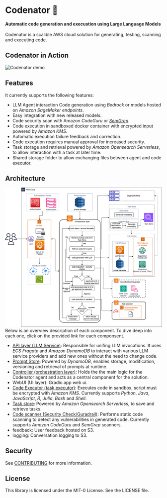 # Codenator 🤖️
**Automatic code generation and execustion using Large Language Models**<br><br>
Codenator is a scalible AWS cloud solution for generating, testing, scanning and executing code.
## Codenator in Action
![Codenator demo](assets/codenator.gif)
## Features
It currently supports the following features:
- LLM Agent interaction Code generation using *Bedrock* or models hosted on *Amazon SageMaker endpoints*.
- Easy integration with new released models.
- Code security scan with Amazon *CodeGuru* or [*SemGrep*](https://semgrep.dev/).
- Code execution in sandboxed docker container with encrypted input powered by *Amazon KMS*.
- Automatic execution failure feedback and correction.
- Code execution requires manual approval for increased security.
- Task storage and retrieval powered by *Amazon Opensearch Serverless*, to allow interaction with a task at later time.
- Shared storage folder to allow exchanging files between agent and code executor.
## Architecture
![Codenator Architecture](assets/codenator-architecture.png)
Below is an overview description of each component. To dive deep into each one, click on the provided link for each componsent.
* [API layer (LLM Service)](src/codenator/api_layer/README.md): Responsible for unifing LLM invocations. It uses *ECS Fragate* and *Amazon DynamoDB* to interact with various LLM service providers and add new ones without the need to change code.
* [Prompt Store](src/codenator/controller/app/prompt/README.md): Powered by *DynamoDB*, enables storage, modification, versioning and retrieval of prompts at runtime.
* [Controller (orchestration layer)](src/codenator/controller/README.md): Holds the the main logic for the Codenator agent and acts as a central component for the solution.  
* WebUI (UI layer): Gradio app web ui.
* [Code Executor (task executor)](src/codenator/code_executor/README.md): Executes code in sandbox, script must be encrypted with *Amazon KMS*. Currently supports *Python*, *Java*, *JavaScript*, *R*, *Julia*, *Bash* and *Shell*.
* [Task store](src/codenator/task_store/README.md): Powered by *Amazon Opensearch Serverless*, to save and retrieve tasks.
* [Code scanner (Security Check/Guradrail)](src/codenator/code_scanner/README.md): Performs static code scanning to detect any vulnerabilities in generated code. Currently supports *Amazon CodeGuru* and *SemGrep* scanners.
* feedback: User feedback hosted on S3.
* logging: Conversation logging to S3.
## Security

See [CONTRIBUTING](CONTRIBUTING.md#security-issue-notifications) for more information.

## License

This library is licensed under the MIT-0 License. See the LICENSE file.
